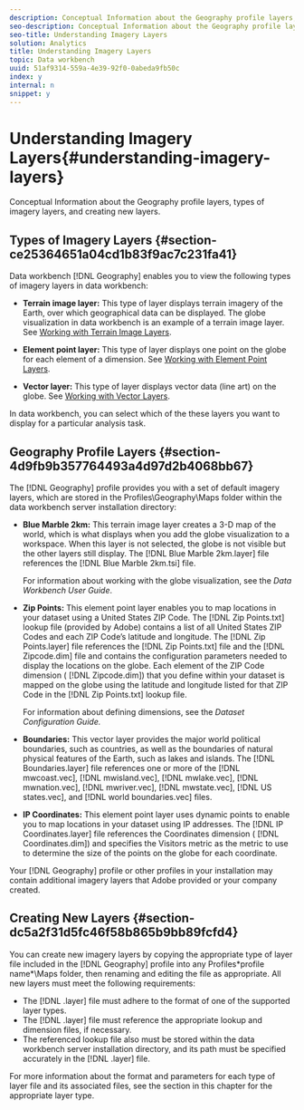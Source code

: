 ```yaml
---
description: Conceptual Information about the Geography profile layers, types of imagery layers, and creating new layers.
seo-description: Conceptual Information about the Geography profile layers, types of imagery layers, and creating new layers.
seo-title: Understanding Imagery Layers
solution: Analytics
title: Understanding Imagery Layers
topic: Data workbench
uuid: 51af9314-559a-4e39-92f0-0abeda9fb50c
index: y
internal: n
snippet: y
---
```


# Understanding Imagery Layers{#understanding-imagery-layers}

Conceptual Information about the Geography profile layers, types of imagery layers, and creating new layers.

## Types of Imagery Layers {#section-ce25364651a04cd1b83f9ac7c231fa41}

Data workbench [!DNL Geography] enables you to view the following types of imagery layers in data workbench:

* **Terrain image layer:** This type of layer displays terrain imagery of the Earth, over which geographical data can be displayed. The globe visualization in data workbench is an example of a terrain image layer. See [Working with Terrain Image Layers](../../../home/c-geo-oview/c-wk-img-lyrs/c-trn-img-lyrs/c-trn-img-lyrs.md#concept-8a0a16013e824ac29f35a0349b5d8ccf). 

* **Element point layer:** This type of layer displays one point on the globe for each element of a dimension. See [Working with Element Point Layers](../../../home/c-geo-oview/c-wk-img-lyrs/c-elmt-pt-lyrs/c-elmt-pt-lyrs.md#concept-52b3262ab4e042a18956be8809638af9). 

* **Vector layer:** This type of layer displays vector data (line art) on the globe. See [Working with Vector Layers](../../../home/c-geo-oview/c-wk-img-lyrs/c-wk-vctr-lyrs/c-wk-vctr-lyrs.md#concept-a2c9e8155f554cbe96ee3aaf44f2d620).

In data workbench, you can select which of the these layers you want to display for a particular analysis task.

## Geography Profile Layers {#section-4d9fb9b357764493a4d97d2b4068bb67}

The [!DNL Geography] profile provides you with a set of default imagery layers, which are stored in the Profiles\Geography\Maps folder within the data workbench server installation directory:

* **Blue Marble 2km:** This terrain image layer creates a 3-D map of the world, which is what displays when you add the globe visualization to a workspace. When this layer is not selected, the globe is not visible but the other layers still display. The [!DNL Blue Marble 2km.layer] file references the [!DNL Blue Marble 2km.tsi] file.

  For information about working with the globe visualization, see the *Data Workbench User Guide*. 

* **Zip Points:** This element point layer enables you to map locations in your dataset using a United States ZIP Code. The [!DNL Zip Points.txt] lookup file (provided by Adobe) contains a list of all United States ZIP Codes and each ZIP Code’s latitude and longitude. The [!DNL Zip Points.layer] file references the [!DNL Zip Points.txt] file and the [!DNL Zipcode.dim] file and contains the configuration parameters needed to display the locations on the globe. Each element of the ZIP Code dimension ( [!DNL Zipcode.dim]) that you define within your dataset is mapped on the globe using the latitude and longitude listed for that ZIP Code in the [!DNL Zip Points.txt] lookup file.

  For information about defining dimensions, see the *Dataset Configuration Guide.* 

* **Boundaries:** This vector layer provides the major world political boundaries, such as countries, as well as the boundaries of natural physical features of the Earth, such as lakes and islands. The [!DNL Boundaries.layer] file references one or more of the [!DNL mwcoast.vec], [!DNL mwisland.vec], [!DNL mwlake.vec], [!DNL mwnation.vec], [!DNL mwriver.vec], [!DNL mwstate.vec], [!DNL US states.vec], and [!DNL world boundaries.vec] files. 

* **IP Coordinates:** This element point layer uses dynamic points to enable you to map locations in your dataset using IP addresses. The [!DNL IP Coordinates.layer] file references the Coordinates dimension ( [!DNL Coordinates.dim]) and specifies the Visitors metric as the metric to use to determine the size of the points on the globe for each coordinate.

Your [!DNL Geography] profile or other profiles in your installation may contain additional imagery layers that Adobe provided or your company created.

## Creating New Layers {#section-dc5a2f31d5fc46f58b865b9bb89fcfd4}

You can create new imagery layers by copying the appropriate type of layer file included in the [!DNL Geography] profile into any Profiles\*profile name*\Maps folder, then renaming and editing the file as appropriate. All new layers must meet the following requirements:

* The [!DNL .layer] file must adhere to the format of one of the supported layer types. 
* The [!DNL .layer] file must reference the appropriate lookup and dimension files, if necessary. 
* The referenced lookup file also must be stored within the data workbench server installation directory, and its path must be specified accurately in the [!DNL .layer] file.

For more information about the format and parameters for each type of layer file and its associated files, see the section in this chapter for the appropriate layer type. 
